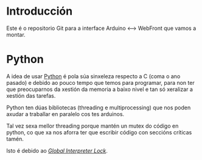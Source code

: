 Introducción
============

Este é o repositorio Git para a interface Arduino <--> WebFront que vamos a montar.

Python
======

A idea de usar [Python][1] é pola súa sinxeleza respecto a C (coma o ano pasado)
e debido ao pouco tempo que temos para programar, para non ter que preocuparnos da xestión
da memoria a baixo nivel e tan só xeralizar a xestión das tarefas.

Python ten dúas bibliotecas (threading e multiprocessing) que nos poden axudar a traballar
en paralelo cos tes arduinos.

Tal vez sexa mellor threading porque mantén un mutex do código en python, co que xa nos aforra
ter que escribir código con seccións críticas tamén.

Isto é debido ao _[Global Interpreter Lock][2]_.

[1]: http://www.python.org
[2]: http://docs.python.org/glossary.html#term-global-interpreter-lock

